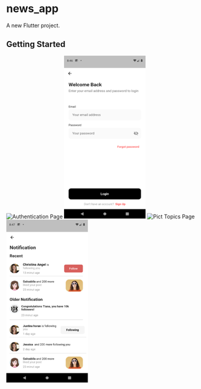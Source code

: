 # news_app

A new Flutter project.

## Getting Started
<img src="assets/screens/sp1.png.png" width="216" height="432" title="Authentication Page" alt="Authentication Page">
<img src="assets/screens/welcome_screen.png" width="216" height="432" title="Welcome Screen" alt="Welcome Screen">

<img src="assets/screens/tic_topics.png" width="216" height="432" title="Pict Topics Page" alt="Pict Topics Page">
<img src="assets/screens/notification_page.png" width="216" height="432" title="Notification Page" alt="Notification Page">
